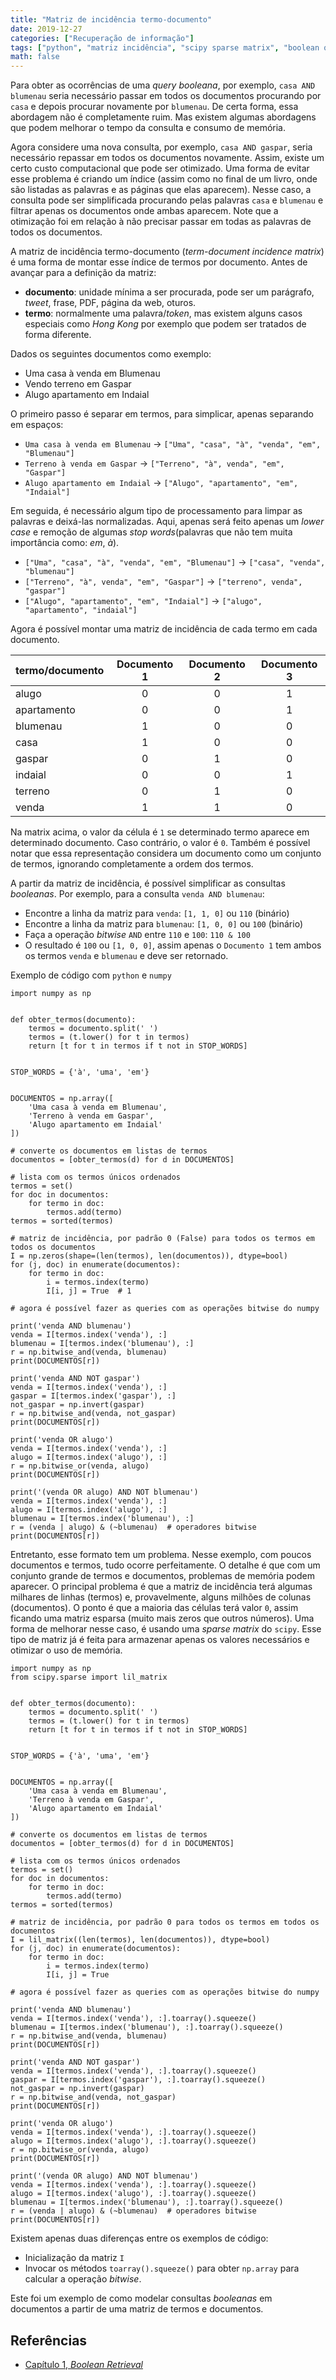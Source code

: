 ```yaml
---
title: "Matriz de incidência termo-documento"
date: 2019-12-27
categories: ["Recuperação de informação"]
tags: ["python", "matriz incidência", "scipy sparse matrix", "boolean query", "estruturas de dados"]
math: false
---
```


Para obter as ocorrências de uma _query booleana_, por exemplo, `casa AND blumenau` seria necessário passar em todos os documentos procurando por `casa` e depois procurar novamente por `blumenau`.
De certa forma, essa abordagem não é completamente ruim.
Mas existem algumas abordagens que podem melhorar o tempo da consulta e consumo de memória.

<!-- more -->

Agora considere uma nova consulta, por exemplo, `casa AND gaspar`, seria necessário repassar em todos os documentos novamente.
Assim, existe um certo custo computacional que pode ser otimizado.
Uma forma de evitar esse problema é criando um índice (assim como no final de um livro, onde são listadas as palavras e as páginas que elas aparecem).
Nesse caso, a consulta pode ser simplificada procurando pelas palavras `casa` e `blumenau` e filtrar apenas os documentos onde ambas aparecem.
Note que a otimização foi em relação à não precisar passar em todas as palavras de todos os documentos.

A matriz de incidência termo-documento (_term-document incidence matrix_) é uma forma de montar esse índice de termos por documento.
Antes de avançar para a definição da matriz:

* **documento**: unidade mínima a ser procurada, pode ser um parágrafo, _tweet_, frase, PDF, página da web, oturos.
* **termo**: normalmente uma palavra/_token_, mas existem alguns casos especiais como _Hong Kong_ por exemplo que podem ser tratados de forma diferente.

Dados os seguintes documentos como exemplo:

* Uma casa à venda em Blumenau
* Vendo terreno em Gaspar
* Alugo apartamento em Indaial

O primeiro passo é separar em termos, para simplicar, apenas separando em espaços:

* `Uma casa à venda em Blumenau` -> `["Uma", "casa", "à", "venda", "em", "Blumenau"]`
* `Terreno à venda em Gaspar` -> `["Terreno", "à", venda", "em", "Gaspar"]`
* `Alugo apartamento em Indaial` -> `["Alugo", "apartamento", "em", "Indaial"]`

Em seguida, é necessário algum tipo de processamento para limpar as palavras e deixá-las normalizadas.
Aqui, apenas será feito apenas um _lower case_ e remoção de algumas _stop words_(palavras que não tem muita importância como: _em_, _à_).

* `["Uma", "casa", "à", "venda", "em", "Blumenau"]` -> `["casa", "venda", "blumenau"]`
* `["Terreno", "à", venda", "em", "Gaspar"]` -> `["terreno", venda", "gaspar"]`
* `["Alugo", "apartamento", "em", "Indaial"]` -> `["alugo", "apartamento", "indaial"]`

Agora é possível montar uma matriz de incidência de cada termo em cada documento.

|termo/documento|Documento 1|Documento 2|Documento 3|
|---------------|:---------:|:---------:|:---------:|
|alugo          | 0         | 0         | 1         |
|apartamento    | 0         | 0         | 1         |
|blumenau       | 1         | 0         | 0         |
|casa           | 1         | 0         | 0         |
|gaspar         | 0         | 1         | 0         |
|indaial        | 0         | 0         | 1         |
|terreno        | 0         | 1         | 0         |
|venda          | 1         | 1         | 0         |

Na matrix acima, o valor da célula é `1` se determinado termo aparece em determinado documento. Caso contrário, o valor é `0`.
Também é possível notar que essa representação considera um documento como um conjunto de termos, ignorando completamente a ordem dos termos.

A partir da matriz de incidência, é possível simplificar as consultas _booleanas_.
Por exemplo, para a consulta `venda AND blumenau`:

* Encontre a linha da matriz para `venda`: `[1, 1, 0]` ou `110` (binário)
* Encontre a linha da matriz para `blumenau`: `[1, 0, 0]` ou `100` (binário)
* Faça a operação _bitwise_ `AND` entre `110` e `100`: `110 & 100`
* O resultado é `100` ou `[1, 0, 0]`, assim apenas o `Documento 1` tem ambos os termos `venda` e `blumenau` e deve ser retornado.

Exemplo de código com `python` e `numpy`

```
import numpy as np


def obter_termos(documento):
    termos = documento.split(' ')
    termos = (t.lower() for t in termos)
    return [t for t in termos if t not in STOP_WORDS]


STOP_WORDS = {'à', 'uma', 'em'}


DOCUMENTOS = np.array([
    'Uma casa à venda em Blumenau',
    'Terreno à venda em Gaspar',
    'Alugo apartamento em Indaial'
])

# converte os documentos em listas de termos
documentos = [obter_termos(d) for d in DOCUMENTOS]

# lista com os termos únicos ordenados
termos = set()
for doc in documentos:
    for termo in doc:
        termos.add(termo)
termos = sorted(termos)

# matriz de incidência, por padrão 0 (False) para todos os termos em todos os documentos
I = np.zeros(shape=(len(termos), len(documentos)), dtype=bool)
for (j, doc) in enumerate(documentos):
    for termo in doc:
        i = termos.index(termo)
        I[i, j] = True  # 1

# agora é possível fazer as queries com as operações bitwise do numpy

print('venda AND blumenau')
venda = I[termos.index('venda'), :]
blumenau = I[termos.index('blumenau'), :]
r = np.bitwise_and(venda, blumenau)
print(DOCUMENTOS[r])

print('venda AND NOT gaspar')
venda = I[termos.index('venda'), :]
gaspar = I[termos.index('gaspar'), :]
not_gaspar = np.invert(gaspar)
r = np.bitwise_and(venda, not_gaspar)
print(DOCUMENTOS[r])

print('venda OR alugo')
venda = I[termos.index('venda'), :]
alugo = I[termos.index('alugo'), :]
r = np.bitwise_or(venda, alugo)
print(DOCUMENTOS[r])

print('(venda OR alugo) AND NOT blumenau')
venda = I[termos.index('venda'), :]
alugo = I[termos.index('alugo'), :]
blumenau = I[termos.index('blumenau'), :]
r = (venda | alugo) & (~blumenau)  # operadores bitwise
print(DOCUMENTOS[r])
```

Entretanto, esse formato tem um problema.
Nesse exemplo, com poucos documentos e termos, tudo ocorre perfeitamente.
O detalhe é que com um conjunto grande de termos e documentos, problemas de memória podem aparecer.
O principal problema é que a matriz de incidência terá algumas milhares de linhas (termos) e, provavelmente, alguns milhões de colunas (documentos).
O ponto é que a maioria das células terá valor `0`, assim ficando uma matriz esparsa (muito mais zeros que outros números).
Uma forma de melhorar nesse caso, é usando uma _sparse matrix_ do `scipy`.
Esse tipo de matriz já é feita para armazenar apenas os valores necessários e otimizar o uso de memória.

```
import numpy as np
from scipy.sparse import lil_matrix


def obter_termos(documento):
    termos = documento.split(' ')
    termos = (t.lower() for t in termos)
    return [t for t in termos if t not in STOP_WORDS]


STOP_WORDS = {'à', 'uma', 'em'}


DOCUMENTOS = np.array([
    'Uma casa à venda em Blumenau',
    'Terreno à venda em Gaspar',
    'Alugo apartamento em Indaial'
])

# converte os documentos em listas de termos
documentos = [obter_termos(d) for d in DOCUMENTOS]

# lista com os termos únicos ordenados
termos = set()
for doc in documentos:
    for termo in doc:
        termos.add(termo)
termos = sorted(termos)

# matriz de incidência, por padrão 0 para todos os termos em todos os documentos
I = lil_matrix((len(termos), len(documentos)), dtype=bool)
for (j, doc) in enumerate(documentos):
    for termo in doc:
        i = termos.index(termo)
        I[i, j] = True

# agora é possível fazer as queries com as operações bitwise do numpy

print('venda AND blumenau')
venda = I[termos.index('venda'), :].toarray().squeeze()
blumenau = I[termos.index('blumenau'), :].toarray().squeeze()
r = np.bitwise_and(venda, blumenau)
print(DOCUMENTOS[r])

print('venda AND NOT gaspar')
venda = I[termos.index('venda'), :].toarray().squeeze()
gaspar = I[termos.index('gaspar'), :].toarray().squeeze()
not_gaspar = np.invert(gaspar)
r = np.bitwise_and(venda, not_gaspar)
print(DOCUMENTOS[r])

print('venda OR alugo')
venda = I[termos.index('venda'), :].toarray().squeeze()
alugo = I[termos.index('alugo'), :].toarray().squeeze()
r = np.bitwise_or(venda, alugo)
print(DOCUMENTOS[r])

print('(venda OR alugo) AND NOT blumenau')
venda = I[termos.index('venda'), :].toarray().squeeze()
alugo = I[termos.index('alugo'), :].toarray().squeeze()
blumenau = I[termos.index('blumenau'), :].toarray().squeeze()
r = (venda | alugo) & (~blumenau)  # operadores bitwise
print(DOCUMENTOS[r])
```

Existem apenas duas diferenças entre os exemplos de código:

* Inicialização da matriz `I`
* Invocar os métodos `toarray().squeeze()` para obter `np.array` para calcular a operação _bitwise_.

Este foi um exemplo de como modelar consultas _booleanas_ em documentos a partir de uma matriz de termos e documentos.

## Referências

* [Capítulo 1, _Boolean Retrieval_](https://nlp.stanford.edu/IR-book/html/htmledition/boolean-retrieval-1.html)

